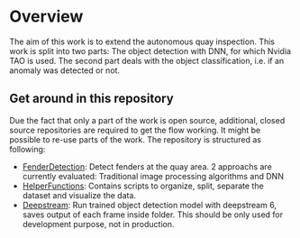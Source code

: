 # Overview
The aim of this work is to extend the autonomous quay inspection. This work is split into two parts: The object detection with DNN, for which Nvidia TAO is used.
The second part deals with the object classification, i.e. if an anomaly was detected or not.

## Get around in this repository
Due the fact that only a part of the work is open source, additional, closed source repositories are required to get the flow working. It might be possible to re-use parts of the work. The repository is structured as following:
- [FenderDetection](FenderDetection): Detect fenders at the quay area. 2 approachs are currently evaluated: Traditional image processing algorithms and DNN
- [HelperFunctions](HelperFunctions): Contains scripts to organize, split, separate the dataset and visualize the data.
- [Deepstream](deepstream): Run trained object detection model with deepstream 6, saves output of each frame inside folder. This should be only used for development purpose, not in production.